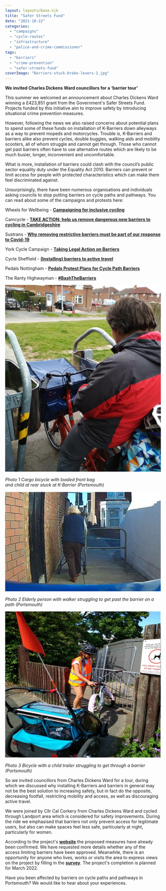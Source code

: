 ```yaml
---
layout: layouts/base.njk
title: "Safer Streets Fund"
date: "2021-10-22"
categories: 
  - "campaigns"
  - "cycle-routes"
  - "infrastructure"
  - "police-and-crime-commissioner"
tags: 
  - "barriers"
  - "crime-prevention"
  - "safer-streets-fund"
coverImage: "Barriers-stuck-brake-levers-2.jpg"
---
```


**We invited Charles Dickens Ward councillors for a ‘barrier tour’**

This summer we welcomed an announcement about Charles Dickens Ward winning a £423,851 grant from the Government's Safer Streets Fund. Projects funded by this initiative aim to improve safety by introducing situational crime prevention measures.

However, following the news we also raised concerns about potential plans to spend some of these funds on installation of K-Barriers down alleyways as a way to prevent mopeds and motorcycles. Trouble is, K-Barriers and barriers alike also prevent cycles, double buggies, walking aids and mobility scooters, all of whom struggle and cannot get through. Those who cannot get past barriers often have to use alternative routes which are likely to be much busier, longer, inconvenient and uncomfortable.

What is more, installation of barriers could clash with the council’s public sector equality duty under the Equality Act 2010. Barriers can prevent or limit access for people with protected characteristics which can make them feel discriminated against.

Unsurprisingly, there have been numerous organisations and individuals asking councils to stop putting barriers on cycle paths and pathways. You can read about some of the campaigns and protests here:

Wheels for Wellbeing - [**Campaigning for inclusive cycling**](https://wheelsforwellbeing.org.uk/bash-the-barriers/)

Camcycle - [**TAKE ACTION: help us remove dangerous new barriers to cycling in Cambridgeshire**](https://www.camcycle.org.uk/blog/2021/02/take-action-remove-barriers-to-cycling-in-cambridgeshire/)

Sustrans - [**Why removing restrictive barriers must be part of our response to Covid-19**](https://www.sustrans.org.uk/our-blog/opinion/2020/june/why-removing-restrictive-barriers-must-be-part-of-our-response-to-covid-19)

York Cycle Campaign - [**Taking Legal Action on Barriers**](https://yorkcyclecampaign.bike/2021/03/20/taking-legal-action-on-barriers/)

Cycle Sheffield - [**(Installing) barriers to active travel**](https://www.cyclesheffield.org.uk/2017/01/04/barriers-on-cycle-paths/)

Pedals Nottingham - [**Pedals Protest Plans for Cycle Path Barriers**](http://pedals.org.uk/2019/05/05/pedals-protest-plans-for-cycle-path-barriers/)

The Ranty Highwayman - [**#BashTheBarriers**](https://therantyhighwayman.blogspot.com/2016/01/bashthebarriers.html)

![](images/Untitled.jpg)

_Photo 1 Cargo bicycle with loaded front bag_  
_and child at rear stuck at K-Barrier (Portsmouth)_

![](images/Barriers-Elderly.jpg)

_Photo 2 Elderly person with walker struggling to get past the barrier on a path (Portsmouth)_

![](images/Barriers-Trailer.jpg)

  
_Photo 3 Bicycle with a child trailer struggling to get through a barrier (Portsmouth)_

So we invited councillors from Charles Dickens Ward for a tour, during which we discussed why installing K-Barriers and barriers in general may not be the best solution to increasing safety, but in fact do the opposite, decreasing footfall, restricting mobility and access, as well as discouraging active travel.

We were joined by Cllr Cal Corkery from Charles Dickens Ward and cycled through Landport area which is considered for safety improvements. During the ride we emphasised that barriers not only prevent access for legitimate users, but also can make spaces feel less safe, particularly at night, particularly for women.

According to the project's **[website](https://www.hampshire-pcc.gov.uk/get-involved/taking-action/safer-streets/portsmouth-2021)** the proposed measures have already been confirmed. We have requested more details whether any of the access limiting barriers have been approved. Meanwhile, there is an opportunity for anyone who lives, works or visits the area to express views on the project by filling in the [**survey**](https://survey.alchemer.eu/s3/90366813/Safer-Streets-Fund-2). The project's completion is planned for March 2022.

Have you been affected by barriers on cycle paths and pathways in Portsmouth? We would like to hear about your experiences.
